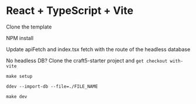 # React + TypeScript + Vite

Clone the template

NPM install

Update apiFetch and index.tsx fetch with the route of the headless database

No headless DB? Clone the craft5-starter project and `get checkout with-vite`

`make setup`

`ddev --import-db --file=./FILE_NAME`

`make dev`
